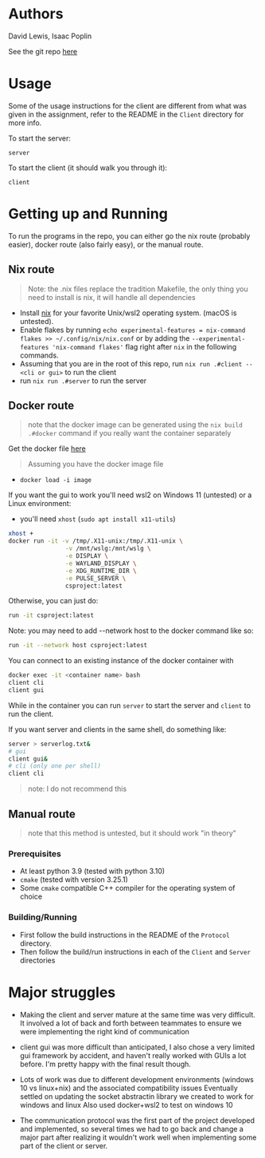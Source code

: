 # Authors

David Lewis, Isaac Poplin

See the git repo [here](https://github.com/Scotty1701/CS4065_Project2)

# Usage

Some of the usage instructions for the client are different from
what was given in the assignment, refer to the README in the `Client` directory for more info.

To start the server:

```
server
```

To start the client (it should walk you through it):

```
client
```

# Getting up and Running

To run the programs in the repo, you can either go the nix route (probably easier), docker route (also fairly easy), or the manual route.

## Nix route

> Note: the .nix files replace the tradition Makefile, the only thing you need to install is nix, it will handle all dependencies

- Install [nix](https://nixos.org/download.html#nix-install-linux) for your favorite
  Unix/wsl2 operating system. (macOS is untested).
- Enable flakes by running `echo experimental-features = nix-command flakes >> ~/.config/nix/nix.conf` or
  by adding the `--experimental-features 'nix-command flakes'` flag right after `nix` in the following commands.
- Assuming that you are in the root of this repo, run `nix run .#client -- <cli or gui>` to run the client
- run `nix run .#server` to run the server

## Docker route

> note that the docker image can be generated using the `nix build .#docker` command if you really want the container separately

Get the docker file [here](https://github.com/Scotty1701/CS4065_Project2/releases/download/v1.0.0/project)

> Assuming you have the docker image file

- `docker load -i image`

If you want the gui to work you'll need wsl2 on Windows 11 (untested) or a Linux environment:

- you'll need `xhost` (`sudo apt install x11-utils`)

```bash
xhost +
docker run -it -v /tmp/.X11-unix:/tmp/.X11-unix \
                -v /mnt/wslg:/mnt/wslg \
                -e DISPLAY \
                -e WAYLAND_DISPLAY \
                -e XDG_RUNTIME_DIR \
                -e PULSE_SERVER \
                csproject:latest
```

Otherwise, you can just do:

```bash
run -it csproject:latest
```

Note: you may need to add --network host to the docker command like so:

```bash
run -it --network host csproject:latest
```

You can connect to an existing instance of the docker container with

```bash
docker exec -it <container name> bash
client cli
client gui
```

While in the container you can run `server` to start the server and `client` to run the client.

If you want server and clients in the same shell, do something like:

```bash
server > serverlog.txt&
# gui
client gui&
# cli (only one per shell)
client cli
```

> note: I do not recommend this

## Manual route

> note that this method is untested, but it should work "in theory"

### Prerequisites

- At least python 3.9 (tested with python 3.10)
- `cmake` (tested with version 3.25.1)
- Some `cmake` compatible C++ compiler for the operating system of choice

### Building/Running

- First follow the build instructions in the README of the `Protocol` directory.
- Then follow the build/run instructions in each of the `Client` and `Server` directories

# Major struggles

- Making the client and server mature at the same time was very difficult.
  It involved a lot of back and forth between teammates to ensure we were implementing the right kind of communication

- client gui was more difficult than anticipated,
  I also chose a very limited gui framework by accident,
  and haven't really worked with GUIs a lot before. I'm pretty happy with the final result though.

- Lots of work was due to different development environments (windows 10 vs linux+nix) and the associated compatibility issues
  Eventually settled on updating the socket abstractin library we created to work for windows and linux
  Also used docker+wsl2 to test on windows 10

- The communication protocol was the first part of the project developed and implemented, so several times we had to go back
  and change a major part after realizing it wouldn't work well when implementing some part of the client or server.
